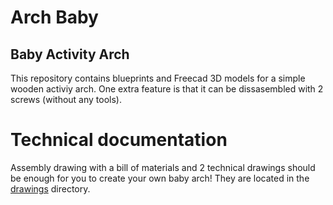 # Arch Baby
## Baby Activity Arch

This repository contains blueprints and Freecad 3D models for a simple wooden activiy arch.
One extra feature is that it can be dissasembled with 2 screws (without any tools).

# Technical documentation
Assembly drawing with a bill of materials and 2 technical drawings should be enough for you to create your own baby arch! They are located in the [drawings](drawings/) directory.
